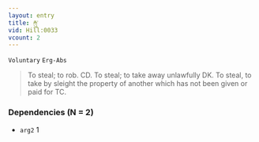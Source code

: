 ```yaml
---
layout: entry
title: རྐུ་
vid: Hill:0033
vcount: 2
---
```

`Voluntary` `Erg-Abs`
> To steal; to rob\.
 CD\.
To steal; to take away unlawfully DK\.
To steal, to take by sleight the property of another which has not been given or paid for TC\.

### Dependencies (N = 2)
* `arg2` 1


